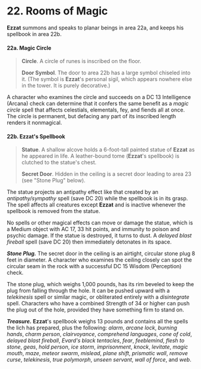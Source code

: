 # 22. Rooms of Magic

**Ezzat** summons and speaks to planar beings in area 22a, and keeps his spellbook in area 22b.

#### 22a. Magic Circle

>**Circle**. A circle of runes is inscribed on the floor.
>
>**Door Symbol**. The door to area 22b has a large symbol chiseled into it. (The symbol is **Ezzat**'s personal sigil, which appears nowhere else in the tower. It is purely decorative.)
>

A character who examines the circle and succeeds on a DC 13 Intelligence (Arcana) check can determine that it confers the same benefit as a *magic circle* spell that affects celestials, elementals, fey, and fiends all at once. The circle is permanent, but defacing any part of its inscribed length renders it nonmagical.

#### 22b. Ezzat's Spellbook

>**Statue**. A shallow alcove holds a 6-foot-tall painted statue of **Ezzat** as he appeared in life. A leather-bound tome (**Ezzat**'s spellbook) is clutched to the statue's chest.
>
>**Secret Door**. Hidden in the ceiling is a secret door leading to area 23 (see "Stone Plug" below).
>

The statue projects an antipathy effect like that created by an *antipathy/sympathy* spell (save DC 20) while the spellbook is in its grasp. The spell affects all creatures except **Ezzat** and is inactive whenever the spellbook is removed from the statue.

No spells or other magical effects can move or damage the statue, which is a Medium object with AC 17, 33 hit points, and immunity to poison and psychic damage. If the statue is destroyed, it turns to dust. A *delayed blast fireball* spell (save DC 20) then immediately detonates in its space.

***Stone Plug.*** The secret door in the ceiling is an airtight, circular stone plug 8 feet in diameter. A character who examines the ceiling closely can spot the circular seam in the rock with a successful DC 15 Wisdom (Perception) check.

The stone plug, which weighs 1,000 pounds, has its rim beveled to keep the plug from falling through the hole. It can be pushed upward with a *telekinesis* spell or similar magic, or obliterated entirely with a *disintegrate* spell. Characters who have a combined Strength of 34 or higher can push the plug out of the hole, provided they have something firm to stand on.

***Treasure.*** **Ezzat**'s spellbook weighs 13 pounds and contains all the spells the lich has prepared, plus the following: *alarm*, *arcane lock*, *burning hands*, *charm person*, *clairvoyance*, *comprehend languages*, *cone of cold*, *delayed blast fireball*, *Evard's black tentacles*, *fear*, *feeblemind*, *flesh to stone*, *geas*, *hold person*, *ice storm*, *imprisonment*, *knock*, *levitate*, *magic mouth*, *maze*, *meteor swarm*, *mislead*, *plane shift*, *prismatic wall*, *remove curse*, *telekinesis*, *true polymorph*, *unseen servant*, *wall of force*, and *web*.